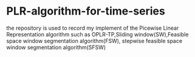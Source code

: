# PLR-algorithm-for-time-series
the repository is used to record my implement of the Picewise Linear Representation algorithm such as OPLR-TP,Sliding window(SW),Feasible space window segmentation algorithm(FSW), stepwise feasible space window segmentation algorithm(SFSW)
